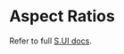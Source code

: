 # Aspect Ratios

Refer to full [S.UI docs](https://sui.sgroup.com.au/framework/components/aspect-ratios.html).